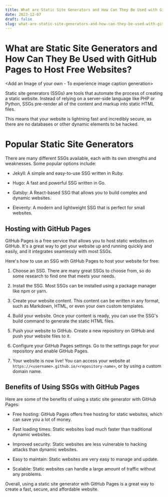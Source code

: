 ```yaml
---
title: What are Static Site Generators and How Can They Be Used with GitHub Pages to Host Free Websites?
date: 2023-12-07
draft: false
slug: what-are-static-site-generators-and-how-can-they-be-used-with-github
---
```

# What are Static Site Generators and How Can They Be Used with GitHub Pages to Host Free Websites?

<Add an Image of your own - To experience image caption generation>

Static site generators (SSGs) are tools that automate the process of creating a static website. Instead of relying on a server-side language like PHP or Python, SSGs pre-render all of the content and markup into static HTML files.

This means that your website is lightning fast and incredibly secure, as there are no databases or other dynamic elements to be hacked.

# Popular Static Site Generators

There are many different SSGs available, each with its own strengths and weaknesses. Some popular options include:

- Jekyll: A simple and easy-to-use SSG written in Ruby.

- Hugo: A fast and powerful SSG written in Go.

- Gatsby: A React-based SSG that allows you to build complex and dynamic websites.

- Eleventy: A modern and lightweight SSG that is perfect for small websites.

## Hosting with GitHub Pages

GitHub Pages is a free service that allows you to host static websites on GitHub. It's a great way to get your website up and running quickly and easily, and it integrates seamlessly with most SSGs.

Here's how to use an SSG with GitHub Pages to host your website for free:

1. Choose an SSG. There are many great SSGs to choose from, so do some research to find one that meets your needs.

2. Install the SSG. Most SSGs can be installed using a package manager like npm or yarn.

3. Create your website content. This content can be written in any format, such as Markdown, HTML, or even your own custom templates.

4. Build your website. Once your content is ready, you can use the SSG's build command to generate the static HTML files.

5. Push your website to GitHub. Create a new repository on GitHub and push your website files to it.

6. Configure your GitHub Pages settings. Go to the settings page for your repository and enable GitHub Pages.

7. Your website is now live! You can access your website at `https://<username>.github.io/<repository-name>`, or by using a custom domain name.

## Benefits of Using SSGs with GitHub Pages

Here are some of the benefits of using a static site generator with GitHub Pages:

- Free hosting: GitHub Pages offers free hosting for static websites, which can save you a lot of money.

- Fast loading times: Static websites load much faster than traditional dynamic websites.

- Improved security: Static websites are less vulnerable to hacking attacks than dynamic websites.

- Easy to maintain: Static websites are very easy to manage and update.

- Scalable: Static websites can handle a large amount of traffic without any problems.

Overall, using a static site generator with GitHub Pages is a great way to create a fast, secure, and affordable website.
